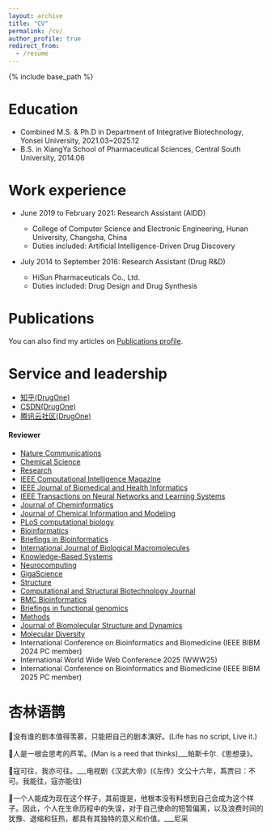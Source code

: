 ```yaml
---
layout: archive
title: "CV"
permalink: /cv/
author_profile: true
redirect_from:
  - /resume
---
```


{% include base_path %}

Education
======
*  Combined M.S. & Ph.D in Department of Integrative Biotechnology, Yonsei University, 2021.03~2025.12
* B.S. in XiangYa School of Pharmaceutical Sciences, Central South University, 2014.06

Work experience
======

* June 2019 to February 2021: Research Assistant (AIDD)
  * College of Computer Science and Electronic Engineering, Hunan University, Changsha, China	
  * Duties included: Artificial Intelligence-Driven Drug Discovery


* July 2014 to September 2016: Research Assistant (Drug R&D)
  * HiSun Pharmaceuticals Co., Ltd.	
  * Duties included: Drug Design and Drug Synthesis


Publications
======
You can also find my articles on <a href="https://jianmin2drugai.github.io/publications/">Publications profile</a>.



Service and leadership
======

* [知乎(DrugOne)](https://www.zhihu.com/people/wang-jian-min-113)
* [CSDN(DrugOne)](https://blog.csdn.net/u012325865)
* [腾讯云社区(DrugOne)](https://cloud.tencent.com/developer/user/8199873)

#### **Reviewer** 
* [Nature Communications](https://www.nature.com/ncomms)
* [Chemical Science](https://www.rsc.org/journals-books-databases/about-journals/chemical-science)
* [Research](https://spj.science.org/journal/research)
* [IEEE Computational Intelligence Magazine](https://ieeexplore.ieee.org/xpl/RecentIssue.jsp?punumber=10207)
* [IEEE Journal of Biomedical and Health Informatics](https://ieeexplore.ieee.org/xpl/RecentIssue.jsp?punumber=6221020)
* [IEEE Transactions on Neural Networks and Learning Systems](https://ieeexplore.ieee.org/xpl/RecentIssue.jsp?punumber=5962385)
* [Journal of Cheminformatics](https://jcheminf.biomedcentral.com)
* [Journal of Chemical Information and Modeling](https://pubs.acs.org/journal/jcisd8)
* [PLoS computational biology](https://journals.plos.org/ploscompbiol/)
* [Bioinformatics](https://academic.oup.com/bioinformatics)
* [Briefings in Bioinformatics](https://academic.oup.com/bib)
* [International Journal of Biological Macromolecules](https://www.sciencedirect.com/journal/international-journal-of-biological-macromolecules)
* [Knowledge-Based Systems](https://www.sciencedirect.com/journal/knowledge-based-systems)
* [Neurocomputing](https://www.sciencedirect.com/journal/neurocomputing)
* [GigaScience](https://academic.oup.com/gigascience)
* [Structure](https://www.cell.com/structure/home)
* [Computational and Structural Biotechnology Journal](https://www.sciencedirect.com/journal/computational-and-structural-biotechnology-journal)
* [BMC Bioinformatics](https://bmcbioinformatics.biomedcentral.com/)
* [Briefings in functional genomics](https://academic.oup.com/bfg)
* [Methods](https://www.sciencedirect.com/journal/methods)
* [Journal of Biomolecular Structure and Dynamics](https://www.tandfonline.com/journals/tbsd20)
* [Molecular Diversity](https://link.springer.com/journal/11030)
* International Conference on Bioinformatics and Biomedicine (IEEE BIBM 2024 PC member)
* International World Wide Web Conference 2025  (WWW25)
* International Conference on Bioinformatics and Biomedicine (IEEE BIBM 2025 PC member)





杏林语鹊
======


&#x1F331;没有谁的剧本值得羡慕，只能把自己的剧本演好。(Life has no script, Live it.)  

&#x1F331;人是一根会思考的芦苇。(Man is a reed that thinks)___帕斯卡尔.《思想录》。  

&#x1F331;寇可往，我亦可往。___电视剧《汉武大帝》(《左传》文公十六年，蒍贾曰：不可。我能往，寇亦能往)  

&#x1F331;一个人能成为现在这个样子，其前提是，他根本没有料想到自己会成为这个样子。因此，个人在生命历程中的失误，对于自己使命的短暂偏离，以及浪费时间的犹豫、退缩和狂热，都具有其独特的意义和价值。___尼采



